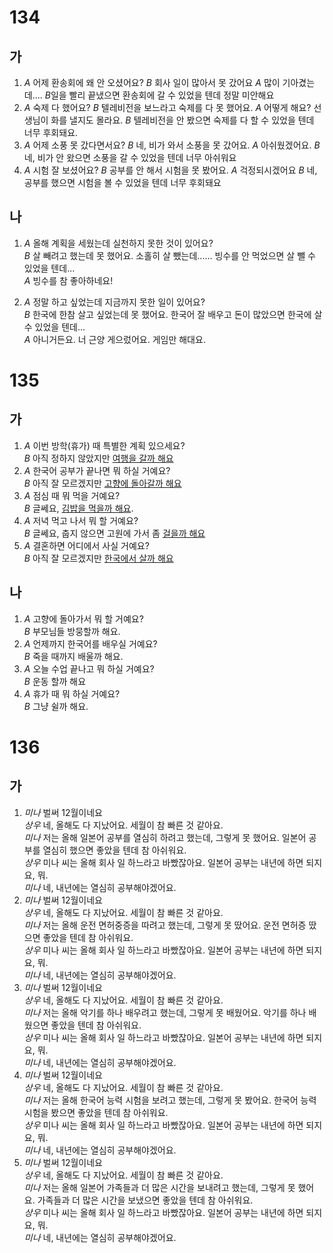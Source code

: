 # 134
## 가
1. *A* 어제 환송회에 왜 안 오셨어요?
   *B* 회사 일이 많아서 못 갔어요
   *A* 많이 기아겼는데....
   *B*일을 빨리 끝냈으면 환송회에 갈 수 있었을 텐데 정말 미안해요
2. *A* 숙제 다 했어요?
   *B* 텔레비전을 보느라고 숙제를 다 못 했어요.
   *A* 어떻게 해요? 선생님이 화를 낼지도 몰라요.
   *B* 텔레비전을 안 봤으면 숙제를 다 할 수 있었을 텐데 너무 후회돼요.
3. *A* 어제 소풍 못 갔다면서요?
   *B* 네, 비가 와서 소풍을 못 갔어요.
   *A* 아쉬웠겠어요.
   *B* 네, 비가 안 왔으면 소풍을 갈 수 있었을 텐데 너무 아쉬워요
4. *A* 시험 잘 보셨어요?
   *B* 공부를 안 해서 시험을 못 봤어요.
   *A* 걱정되시겠어요
   *B* 네, 공부를 했으면 시험을 볼 수 있었을 텐데 너무 후회돼요
## 나
1. *A* 올해 계획을 세웠는데 실천하지 못한 것이 있어요?<br>
   *B* 살 빼려고 했는데 못 했어요. 소홀히 살 뺐는데...... 빙수를 안 먹었으면 살 뺄 수 있었을 텐데...<br>
   *A* 빙수를 참 좋아하네요!

2. *A* 정말 하고 싶었는데 지금까지 못한 일이 있어요?<br>
   *B* 한국에 한참 살고 싶었는데 못 했어요. 한국어 잘 배우고 돈이 많았으면 한국에 살수 있었을 텐데...<br>
   *A* 아니거든요. 너 근양 게으렀어요.  게임만 해대요.
# 135
## 가
1. *A* 이번 방학(휴가) 때 특별한 계획 있으세요?<br>
   *B*  아직 정하지 않았지만 <u>여행을 갈까 해요</u>
2. *A* 한국어 공부가 끝나면 뭐 하실 거예요?<br>
   *B* 아직 잘 모르겠지만 <u>고향에 돌아갈까 해요</u>
3. *A* 점심 때 뭐 먹을 거예요?<br>
   *B*  글쎄요, <u>김밥을 먹을까 해요</u>.
4. *A* 저녁 먹고 나서 뭐 할 거예요?<br>
   *B* 글쎄요, 춥지 않으면 고원에 가서 좀 <u>걸을까 해요</u>
5. *A* 결혼하면 어디에서 사실 거예요?<br>
   *B*  아직 잘 모르겠지만 <u>한국에서 살까 해요</u>
## 나
1. *A* 고향에 돌아가서 뭐 할 거예요?<br>
   *B* 부모님들 방뭉할까 해요.
2. *A* 언제까지 한국어를 배우실 거예요?<br>
   *B* 죽을 때까지 배울까 해요.
3. *A* 오늘 수업 끝나고 뭐 하실 거예요?<br>
   *B*  운동 할까 해요
4. *A* 휴가 때 뭐 하실 거예요?<br>
   *B* 그냥 쉴까 해요.
# 136
## 가
1. *미나* 벌써 12월이네요<br>
   *상우* 네, 올해도 다 지났어요. 세월이 참 빠른 것 같아요.<br>
   *미나* 저는 올해 일본어 공부를 열심히 하려고 했는데, 그렇게 못 했어요. 일본어 공부를 열심히 했으면 좋았을 텐데 참 아쉬워요.<br>
   *상우* 미나 씨는 올해 회사 일 하느라고 바빴잖아요. 일본어 공부는 내년에 하면 되지요, 뭐.<br>
   *미나* 네, 내년에는 열심히 공부해야겠어요.<br>
2. *미나* 벌써 12월이네요<br>
   *상우* 네, 올해도 다 지났어요. 세월이 참 빠른 것 같아요.<br>
   *미나* 저는 올해 운전 면허중증을 따려고 했는데, 그렇게 못 땄어요. 운전 면허증 땄으면 좋았을 텐데 참 아쉬워요.<br>
   *상우* 미나 씨는 올해 회사 일 하느라고 바빴잖아요. 일본어 공부는 내년에 하면 되지요, 뭐.<br>
   *미나* 네, 내년에는 열심히 공부해야겠어요.<br>
3. *미나* 벌써 12월이네요<br>
   *상우* 네, 올해도 다 지났어요. 세월이 참 빠른 것 같아요.<br>
   *미나* 저는 올해 악기를 하나 배우려고 했는데, 그렇게 못 배웠어요. 악기를 하나 배웠으면 좋았을 텐데 참 아쉬워요.<br>
   *상우* 미나 씨는 올해 회사 일 하느라고 바빴잖아요. 일본어 공부는 내년에 하면 되지요, 뭐.<br>
   *미나* 네, 내년에는 열심히 공부해야겠어요.<br>
4. *미나* 벌써 12월이네요<br>
   *상우* 네, 올해도 다 지났어요. 세월이 참 빠른 것 같아요.<br>
   *미나* 저는 올해 한국어 능력 시험을 보려고 했는데, 그렇게 못 봤어요. 한국어 능력 시험을 봤으면 좋았을 텐데 참 아쉬워요.<br>
   *상우* 미나 씨는 올해 회사 일 하느라고 바빴잖아요. 일본어 공부는 내년에 하면 되지요, 뭐.<br>
   *미나* 네, 내년에는 열심히 공부해야겠어요.<br>
5. *미나* 벌써 12월이네요<br>
   *상우* 네, 올해도 다 지났어요. 세월이 참 빠른 것 같아요.<br>
   *미나* 저는 올해 일본어 가족들과 더 많은 시간을 보내려고 했는데, 그렇게 못 했어요. 가족들과 더 많은 시간을 보냈으면 좋았을 텐데 참 아쉬워요.<br>
   *상우* 미나 씨는 올해 회사 일 하느라고 바빴잖아요. 일본어 공부는 내년에 하면 되지요, 뭐.<br>
   *미나* 네, 내년에는 열심히 공부해야겠어요.<br>
